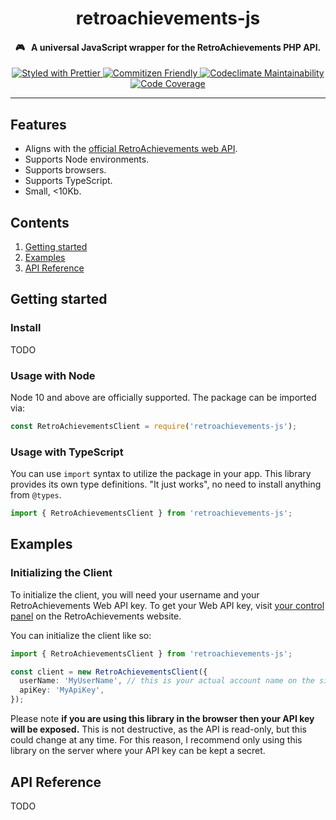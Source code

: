 <h1 align="center">
  retroachievements-js
</h1>

<h4 align="center">🎮 &nbsp; A universal JavaScript wrapper for the RetroAchievements PHP API.</h4>

<p align="center">
  <a href="https://github.com/prettier/prettier">
    <img src="https://img.shields.io/badge/styled_with-prettier-ff69b4.svg?style=flat-square" alt="Styled with Prettier">
  </a>

  <a href="http://commitizen.github.io/cz-cli/">
    <img src="https://img.shields.io/badge/commitizen-friendly-brightgreen.svg" alt="Commitizen Friendly">
  </a>

  <a href="https://codeclimate.com/github/wescopeland/retroachievements-js/maintainability">
    <img src="https://api.codeclimate.com/v1/badges/60d0877dfbb6b27db65e/maintainability" alt="Codeclimate Maintainability">
  </a>

  <a href="https://codeclimate.com/github/wescopeland/retroachievements-js/test_coverage">
    <img src="https://api.codeclimate.com/v1/badges/60d0877dfbb6b27db65e/test_coverage" alt="Code Coverage">
  </a>
</p>

<hr />

## Features

- Aligns with the [official RetroAchievements web API](http://retroachievements.org/APIDemo.php).
- Supports Node environments.
- Supports browsers.
- Supports TypeScript.
- Small, <10Kb.

## Contents

1. [Getting started](#getting-started)
2. [Examples](#examples)
3. [API Reference](#api-reference)

## Getting started

### Install

TODO

### Usage with Node

Node 10 and above are officially supported. The package can be imported via:

```javascript
const RetroAchievementsClient = require('retroachievements-js');
```

### Usage with TypeScript

You can use `import` syntax to utilize the package in your app. This library provides its own type definitions. "It just works", no need to install anything from `@types`.

```typescript
import { RetroAchievementsClient } from 'retroachievements-js';
```

## Examples

### Initializing the Client

To initialize the client, you will need your username and your RetroAchievements Web API key. To get your Web API key, visit [your control panel](http://retroachievements.org/controlpanel.php) on the RetroAchievements website.

You can initialize the client like so:

```typescript
import { RetroAchievementsClient } from 'retroachievements-js';

const client = new RetroAchievementsClient({
  userName: 'MyUserName', // this is your actual account name on the site
  apiKey: 'MyApiKey',
});
```

Please note **if you are using this library in the browser then your API key will be exposed.** This is not destructive, as the API is read-only, but this could change at any time. For this reason, I recommend only using this library on the server where your API key can be kept a secret.

## API Reference

TODO
